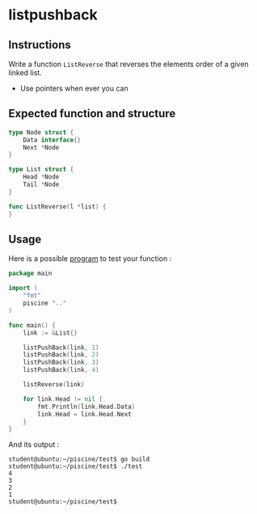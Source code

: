 # listpushback

## Instructions

Write a function `ListReverse` that reverses the elements order of a given linked list.

- Use pointers when ever you can 

## Expected function and structure

```go
type Node struct {
	Data interface{}
	Next *Node
}

type List struct {
	Head *Node
	Tail *Node
}

func ListReverse(l *list) {
}
```

## Usage

Here is a possible [program](TODO-LINK) to test your function :

```go
package main

import (
	"fmt"
	piscine ".."
)

func main() {
	link := &List{}

	listPushBack(link, 1)
	listPushBack(link, 2)
	listPushBack(link, 3)
	listPushBack(link, 4)

	listReverse(link)

	for link.Head != nil {
		fmt.Println(link.Head.Data)
		link.Head = link.Head.Next
	}
}
```

And its output :

```console
student@ubuntu:~/piscine/test$ go build
student@ubuntu:~/piscine/test$ ./test
4
3
2
1
student@ubuntu:~/piscine/test$
```
